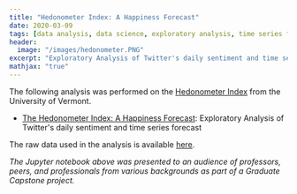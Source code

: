 ```yaml
---
title: "Hedonometer Index: A Happiness Forecast"
date: 2020-03-09
tags: [data analysis, data science, exploratory analysis, time series forecast]
header:
  image: "/images/hedonometer.PNG" 
excerpt: "Exploratory Analysis of Twitter's daily sentiment and time series forecast. _Tools: Pandas, Prophet, Seaborn, Matplotlib, SciPy, statsmodels, PyLab_"
mathjax: "true"
---
```

 The following analysis was performed on the [Hedonometer Index](http://hedonometer.org/index.html) from the University of Vermont.

- [The Hedonometer Index: A Happiness Forecast](https://github.com/mdreck/mdreck.github.io/blob/master/hedonometer_index/Hedonometer_Index.ipynb): Exploratory Analysis of Twitter's daily sentiment and time series forecast 

The raw data used in the analysis is available [here](https://github.com/mdreck/mdreck.github.io/blob/master/hedonometer_index/data/hedonometer_index.csv).
                    
_The Jupyter notebook above was presented to an audience of professors, peers, and professionals from various backgrounds as part of a Graduate Capstone project._
